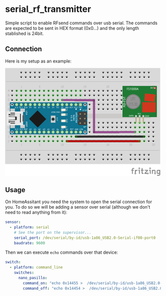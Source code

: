 # serial_rf_transmitter
Simple script to enable RFsend commands over usb serial. The commands are expected to be sent in HEX format (0x0...) and the only length stablished is 24bit.

## Connection

Here is my setup as an example:

![Diagram](fritzing_diagram.png)

## Usage

On HomeAssitant you need the system to open the serial connection for you. To do so we will be adding a sensor over serial (although we don't need to read anything from it):

``` yaml
sensor:
  - platform: serial
    # See the port on the supervisor...
    serial_port: /dev/serial/by-id/usb-1a86_USB2.0-Serial-if00-port0 
    baudrate: 9600
```

Then we can execute `echo` commands over that device:

``` yaml
switch:
  - platform: command_line
    switches:
      nano_pasillo:
        command_on: "echo 0x14455 >  /dev/serial/by-id/usb-1a86_USB2.0-Serial-if00-port0"
        command_off: "echo 0x14454 >  /dev/serial/by-id/usb-1a86_USB2.0-Serial-if00-port0"
```